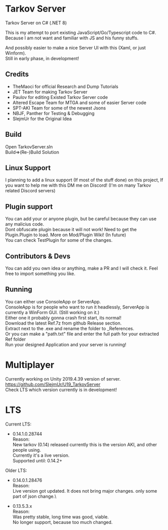 # Tarkov Server
Tarkov Server on C# (.NET 8)

This is my attempt to port existing JavaScript/Go/Typescript code to C#.\
Because I am not want and familiar with JS and his funny stuffs.

And possibly easier to make a nice Server UI with this (Xaml, or just Winform).\
Still in early phase, in development!

## Credits
- TheMaoci for official Research and Dump Tutorials
- JET Team for making Tarkov Server
- Paulov for editing Existed Tarkov Server code
- Altered Escape Team for MTGA and some of easier Server code
- SPT-AKI Team for some of the newest Jsons
- NBJF, Panther for Testing & Debugging
- SlejmUr for the Original Idea

## Build
Open TarkovServer.sln\
Build=>(Re-)Build Solution

## Linux Support
I planning to add a linux support (If most of the stuff done) on this project, If you want to help me with this DM me on Discord!
(I'm on many Tarkov related Discord servers)

## Plugin support
You can add your or anyone plugin, but be careful because they can use any malicius code.\
Dont obfuscate plugin because it will not work! Need to get the Plugin.Plugin to load. More on Mod/Plugin Wiki! (In future)\
You can check TestPlugin for some of the changes.

## Contributors & Devs
You can add you own idea or anything, make a PR and I will check it. Feel free to import something you like.

## Running
You can either use ConsoleApp or ServerApp. \
ConsoleApp is for people who want to run it headlessly, ServerApp is currently a WinForm GUI. (Still working on it.) \
Either one it probably gonna crash first start, its normal! \
Download the latest Ref.7z from github Release section. \
Extract next to the .exe and rename the folder to _References. \
Or you can make a "path.txt" file and enter the full path for your extracted Ref folder \
Run your designed Application and your server is running!

# Multiplayer
Currently working on Unity 2019.4.39 version of server. \
https://github.com/SlejmUr/U19_TarkovServer \
Check LTS which version currently is in development!

# LTS
Current LTS:
- 0.14.1.0.28744\
Reason:\
New tarkov (0.14) released currently this is the version AKI, and other people using.\
Currently it's a live version.\
Supported until: 0.14.2+

Older LTS:
- 0.14.0.1.28476\
Reason:\
Live version got updated. It does not bring major changes. only some part of json change.\

- 0.13.5.3.x\
Reason:\
Was pretty stable, long time was good, viable.\
No longer support, because too much changed.
